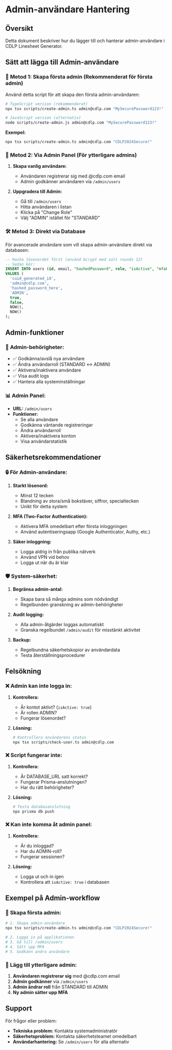 # Admin-användare Hantering

## Översikt

Detta dokument beskriver hur du lägger till och hanterar admin-användare i CDLP Linesheet Generator.

## Sätt att lägga till Admin-användare

### 🚀 **Metod 1: Skapa första admin (Rekommenderat för första admin)**

Använd detta script för att skapa den första admin-användaren:

```bash
# TypeScript version (rekommenderat)
npx tsx scripts/create-admin.ts admin@cdlp.com "MySecurePassword123!"

# JavaScript version (alternativ)
node scripts/create-admin.js admin@cdlp.com "MySecurePassword123!"
```

**Exempel:**
```bash
npx tsx scripts/create-admin.ts admin@cdlp.com "CDLP2024Secure!"
```

### 👥 **Metod 2: Via Admin Panel (För ytterligare admins)**

1. **Skapa vanlig användare:**
   - Användaren registrerar sig med @cdlp.com email
   - Admin godkänner användaren via `/admin/users`

2. **Uppgradera till Admin:**
   - Gå till `/admin/users` 
   - Hitta användaren i listan
   - Klicka på "Change Role" 
   - Välj "ADMIN" istället för "STANDARD"

### 🛠️ **Metod 3: Direkt via Database**

För avancerade användare som vill skapa admin-användare direkt via databasen:

```sql
-- Hasha lösenordet först (använd bcrypt med salt rounds 12)
-- Sedan kör:
INSERT INTO users (id, email, "hashedPassword", role, "isActive", "mfaEnabled", "createdAt", "updatedAt")
VALUES (
  'cuid_generated_id',
  'admin@cdlp.com',
  'hashed_password_here',
  'ADMIN',
  true,
  false,
  NOW(),
  NOW()
);
```

## Admin-funktioner

### 🔐 **Admin-behörigheter:**
- ✅ Godkänna/avslå nya användare
- ✅ Ändra användarroll (STANDARD ↔ ADMIN)
- ✅ Aktivera/inaktivera användare
- ✅ Visa audit logs
- ✅ Hantera alla systeminställningar

### 📊 **Admin Panel:**
- **URL:** `/admin/users`
- **Funktioner:**
  - Se alla användare
  - Godkänna väntande registreringar
  - Ändra användarroll
  - Aktivera/inaktivera konton
  - Visa användarstatistik

## Säkerhetsrekommendationer

### 🔒 **För Admin-användare:**

1. **Starkt lösenord:**
   - Minst 12 tecken
   - Blandning av stora/små bokstäver, siffror, specialtecken
   - Unikt för detta system

2. **MFA (Two-Factor Authentication):**
   - Aktivera MFA omedelbart efter första inloggningen
   - Använd autentiseringsapp (Google Authenticator, Authy, etc.)

3. **Säker inloggning:**
   - Logga aldrig in från publika nätverk
   - Använd VPN vid behov
   - Logga ut när du är klar

### 🛡️ **System-säkerhet:**

1. **Begränsa admin-antal:**
   - Skapa bara så många admins som nödvändigt
   - Regelbunden granskning av admin-behörigheter

2. **Audit logging:**
   - Alla admin-åtgärder loggas automatiskt
   - Granska regelbundet `/admin/audit` för misstänkt aktivitet

3. **Backup:**
   - Regelbundna säkerhetskopior av användardata
   - Testa återställningsprocedurer

## Felsökning

### ❌ **Admin kan inte logga in:**

1. **Kontrollera:**
   - Är kontot aktivt? (`isActive: true`)
   - Är rollen ADMIN?
   - Fungerar lösenordet?

2. **Lösning:**
   ```bash
   # Kontrollera användarens status
   npx tsx scripts/check-user.ts admin@cdlp.com
   ```

### ❌ **Script fungerar inte:**

1. **Kontrollera:**
   - Är DATABASE_URL satt korrekt?
   - Fungerar Prisma-anslutningen?
   - Har du rätt behörigheter?

2. **Lösning:**
   ```bash
   # Testa databasanslutning
   npx prisma db push
   ```

### ❌ **Kan inte komma åt admin panel:**

1. **Kontrollera:**
   - Är du inloggad?
   - Har du ADMIN-roll?
   - Fungerar sessionen?

2. **Lösning:**
   - Logga ut och in igen
   - Kontrollera att `isActive: true` i databasen

## Exempel på Admin-workflow

### 🎯 **Skapa första admin:**

```bash
# 1. Skapa admin-användare
npx tsx scripts/create-admin.ts admin@cdlp.com "CDLP2024Secure!"

# 2. Logga in på applikationen
# 3. Gå till /admin/users
# 4. Sätt upp MFA
# 5. Godkänn andra användare
```

### 🎯 **Lägg till ytterligare admin:**

1. **Användaren registrerar sig** med @cdlp.com email
2. **Admin godkänner** via `/admin/users`
3. **Admin ändrar roll** från STANDARD till ADMIN
4. **Ny admin sätter upp MFA**

## Support

För frågor eller problem:
- **Tekniska problem:** Kontakta systemadministratör
- **Säkerhetsproblem:** Kontakta säkerhetsteamet omedelbart
- **Användarhantering:** Se `/admin/users` för alla alternativ
